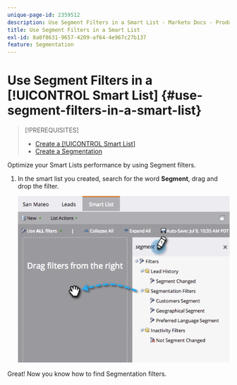 ```yaml
---
unique-page-id: 2359512
description: Use Segment Filters in a Smart List - Marketo Docs - Product Documentation
title: Use Segment Filters in a Smart List
exl-id: 8a0f8631-9657-4209-af64-4e967c27b137
feature: Segmentation
---
```

# Use Segment Filters in a [!UICONTROL Smart List] {#use-segment-filters-in-a-smart-list}

>[!PREREQUISITES]
>
>* [Create a [!UICONTROL Smart List]](/help/marketo/product-docs/core-marketo-concepts/smart-lists-and-static-lists/creating-a-smart-list/create-a-smart-list.md)
>* [Create a Segmentation](/help/marketo/product-docs/personalization/segmentation-and-snippets/segmentation/create-a-segmentation.md)

Optimize your Smart Lists performance by using Segment filters.

1. In the smart list you created, search for the word **Segment**, drag and drop the filter.

   ![](assets/image2014-9-16-10-3a30-3a47.png)

Great! Now you know how to find Segmentation filters.
